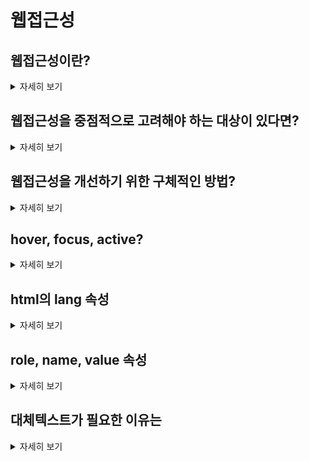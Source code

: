 # 웹접근성

## 웹접근성이란?

<details>
<summary>자세히 보기</summary>
모든 사용자가 인터넷을 차별과 제한 없이 동등하게 이용하도록 보장하는 것
</details>

## 웹접근성을 중점적으로 고려해야 하는 대상이 있다면?

<details>
<summary>자세히 보기</summary>
<pre>
- 느린 네트워크를 가진 사용자
  - lazy loading, 페이지네이션으로 순차적 데이터 가져오기.
  - 이미지나 동영상 등의 큰 파일 크기를 최소화  
- 모바일 환경을 이용하는 사용자
  - 반응형 웹디자인을 적용.
- 장애인 (시각장애인, 청각장애인, 거동이 불편한 사람, 인지장애인 등등)
  - 키보드 탭 키를 이용한 네비게이션 지원
  - 대체텍스트 제공
</pre>
</details>

## 웹접근성을 개선하기 위한 구체적인 방법?

<details>
<summary>자세히 보기</summary>
<pre>
1. 대체 텍스트 사용 : 이미지나 비디오, 오디오 등의 대체 텍스트를 제공하여 시각적으로 이해하기 어려운 콘텐츠에 대한 정보와 의미를 전달.
2. 시맨틱 마크업 : 시맨틱한 HTML 태그를 사용하여 웹사이트의 구조를 명확하게 표현, 보조기기가 웹사이트를 읽는 데 도움을 줌.
3. 키보드 접근성 : 키보드만으로 모든 콘텐츠에 접근할 수 있도록 설계.
4. 색상, 폰트 : 적절한 색상 대비와 폰트 크기로 시각적으로 이해하기 쉬운 웹페이지 구현.
</pre>
</details>

## hover, focus, active?

<details>
<summary>자세히 보기</summary>
<pre>
사용자가 웹사이트 상호작용할 때 매우 중요한 개념.<br>
  1. hover : hover는 마우스 포인터가 요소 위에 올라갈 때 발생, 요소가 선택 가능하다는 것을 사용자에게 알림.
  2. focus : 키보드 입력을 기다릴 때 활성화, 사용자에게 현재 선택된 요소를 알림.
  3. active : 요소를 클릭했을 때 발생하는 이벤트, 해당 요소가 사용자의 입력에 대응하고 있음을 알림.
  </pre>
</details>

## html의 lang 속성

<details>
<summary>자세히 보기</summary>
<pre>
웹페이지가 사용하는 언어를 지정<br>
검색엔진이나 스크린리더 등이 해당 언어에 대한 처리를 수행할 수 있도록 도움.
</pre>
</details>

## role, name, value 속성

<details>
<summary>자세히 보기</summary>
<pre>
웹접근성을 높이기 위해 사용되는 속성<br>
  - role : HTML 요소의 기본 역할과 다른 역할을 지정, 보조기기가 해당 요소의 역할을 인식하고할 수 있도록 도움.
  - name : JS에서 요소를 참조하거나 form 전송시 참조.
  - value : 요소의 값, input의 초기값을 설정
  </pre>
</details>

## 대체텍스트가 필요한 이유는

<details>
<summary>자세히 보기</summary>
<pre>
대체 텍스트는 이미지, 동영상 등과 같은 미디어 콘텐츠를 대신하여 제공되는 텍스트 정보<br>
  1. 시각 장애인 등 모든 사용자가 제한없이 웹 콘텐츠를 이용할 수 있도록 도움.
  2. 검색엔진 최적화에 도움. 이미지, 동영상 콘텐츠를 검색엔진이 인식하여 노출 가능성을 높임.
</pre>
</details>

